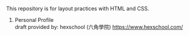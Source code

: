 This repository is for layout practices with HTML and CSS.

01. Personal Profile  
    draft provided by: hexschool (六角學院) https://www.hexschool.com/
